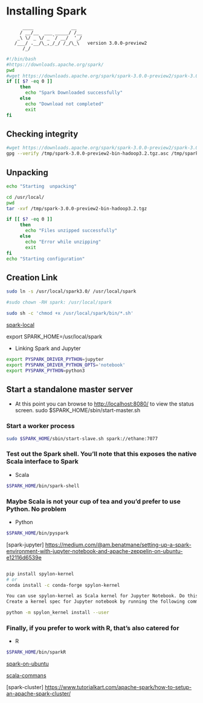 # Installing Spark

```ascii
      ____              __
     / __/__  ___ _____/ /__
    _\ \/ _ \/ _ `/ __/  '_/
   /___/ .__/\_,_/_/ /_/\_\   version 3.0.0-preview2
      /_/
```

```bash
#!/bin/bash
#https://downloads.apache.org/spark/
pwd
#wget https://downloads.apache.org/spark/spark-3.0.0-preview2/spark-3.0.0-preview2-bin-hadoop3.2.tgz -P /tmp
if [[ $? -eq 0 ]]
     then
       echo "Spark Downloaded successfully"
     else
       echo "Download not completed"
       exit
fi
```

## Checking integrity

```bash
#wget https://downloads.apache.org/spark/spark-3.0.0-preview2/spark-3.0.0-preview2-bin-hadoop3.2.tgz.asc -P /tmp
gpg --verify /tmp/spark-3.0.0-preview2-bin-hadoop3.2.tgz.asc /tmp/spark-3.0.0-preview2-bin-hadoop3.2.tgz
```

## Unpacking

```bash
echo "Starting  unpacking"

cd /usr/local/
pwd
tar -xvf /tmp/spark-3.0.0-preview2-bin-hadoop3.2.tgz

if [[ $? -eq 0 ]]
     then
       echo "Files unzipped successfully"
     else
       echo "Error while unzipping"
       exit
fi
echo "Starting configuration"
```

## Creation Link

```bash
sudo ln -s /usr/local/spark3.0/ /usr/local/spark

#sudo chown -RH spark: /usr/local/spark

sudo sh -c 'chmod +x /usr/local/spark/bin/*.sh'

```

[spark-local](http://localhost:8080/)

export SPARK_HOME=/usr/local/spark

* Linking Spark and Jupyter

```bash
export PYSPARK_DRIVER_PYTHON=jupyter
export PYSPARK_DRIVER_PYTHON_OPTS='notebook'
export PYSPARK_PYTHON=python3


```

## Start a standalone master server

* At this point you can browse to <http://localhost:8080/> to view the status screen.
sudo $SPARK_HOME/sbin/start-master.sh

### Start a worker process

```bash
sudo $SPARK_HOME/sbin/start-slave.sh spark://ethane:7077
```

### Test out the Spark shell. You’ll note that this exposes the native Scala interface to Spark

* Scala

```bash
$SPARK_HOME/bin/spark-shell
```

### Maybe Scala is not your cup of tea and you’d prefer to use Python. No problem

* Python

```bash
$SPARK_HOME/bin/pyspark
```

[spark-jupyter] https://medium.com/@am.benatmane/setting-up-a-spark-environment-with-jupyter-notebook-and-apache-zeppelin-on-ubuntu-e12116d6539e

```bash

pip install spylon-kernel
# or
conda install -c conda-forge spylon-kernel

You can use spylon-kernel as Scala kernel for Jupyter Notebook. Do this when you want to work with Spark in Scala with a bit of Python code mixed in.
Create a kernel spec for Jupyter notebook by running the following command:

python -m spylon_kernel install --user

```

### Finally, if you prefer to work with R, that’s also catered for

* R

```bash
$SPARK_HOME/bin/sparkR
```

[spark-on-ubuntu](https://datawookie.netlify.app/blog/2017/07/installing-spark-on-ubuntu/)

[scala-commans](https://data-flair.training/blogs/scala-spark-shell-commands/)




[spark-cluster] https://www.tutorialkart.com/apache-spark/how-to-setup-an-apache-spark-cluster/



